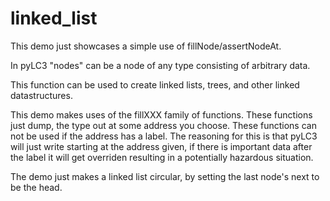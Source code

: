 linked_list
===

This demo just showcases a simple use of fillNode/assertNodeAt.

In pyLC3 "nodes" can be a node of any type consisting of arbitrary data.

This function can be used to create linked lists, trees, and other linked
datastructures.

This demo makes uses of the fillXXX family of functions. These functions just dump,
the type out at some address you choose. These functions can not be used if the
address has a label. The reasoning for this is that pyLC3 will just write starting at the
address given, if there is important data after the label it will get overriden resulting
in a potentially hazardous situation.

The demo just makes a linked list circular, by setting the last node's next to be the head.

